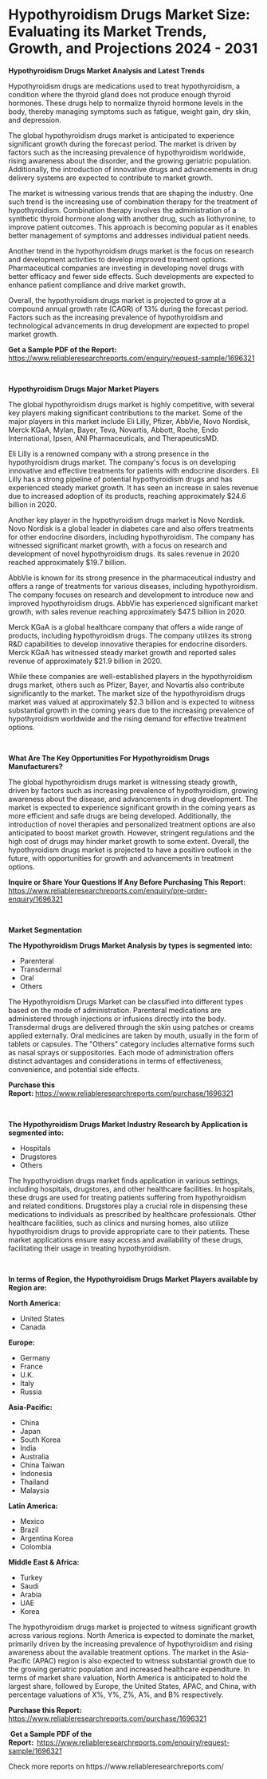 <p><h1>Hypothyroidism Drugs Market Size: Evaluating its Market Trends, Growth, and Projections 2024 - 2031</h1></p><p><strong>Hypothyroidism Drugs Market Analysis and Latest Trends</strong></p>
<p><p>Hypothyroidism drugs are medications used to treat hypothyroidism, a condition where the thyroid gland does not produce enough thyroid hormones. These drugs help to normalize thyroid hormone levels in the body, thereby managing symptoms such as fatigue, weight gain, dry skin, and depression.</p><p>The global hypothyroidism drugs market is anticipated to experience significant growth during the forecast period. The market is driven by factors such as the increasing prevalence of hypothyroidism worldwide, rising awareness about the disorder, and the growing geriatric population. Additionally, the introduction of innovative drugs and advancements in drug delivery systems are expected to contribute to market growth.</p><p>The market is witnessing various trends that are shaping the industry. One such trend is the increasing use of combination therapy for the treatment of hypothyroidism. Combination therapy involves the administration of a synthetic thyroid hormone along with another drug, such as liothyronine, to improve patient outcomes. This approach is becoming popular as it enables better management of symptoms and addresses individual patient needs.</p><p>Another trend in the hypothyroidism drugs market is the focus on research and development activities to develop improved treatment options. Pharmaceutical companies are investing in developing novel drugs with better efficacy and fewer side effects. Such developments are expected to enhance patient compliance and drive market growth.</p><p>Overall, the hypothyroidism drugs market is projected to grow at a compound annual growth rate (CAGR) of 13% during the forecast period. Factors such as the increasing prevalence of hypothyroidism and technological advancements in drug development are expected to propel market growth.</p></p>
<p><strong>Get a Sample PDF of the Report:&nbsp;</strong> <a href="https://www.reliableresearchreports.com/enquiry/request-sample/1696321">https://www.reliableresearchreports.com/enquiry/request-sample/1696321</a></p>
<p>&nbsp;</p>
<p><strong>Hypothyroidism Drugs Major Market Players</strong></p>
<p><p>The global hypothyroidism drugs market is highly competitive, with several key players making significant contributions to the market. Some of the major players in this market include Eli Lilly, Pfizer, AbbVie, Novo Nordisk, Merck KGaA, Mylan, Bayer, Teva, Novartis, Abbott, Roche, Endo International, Ipsen, ANI Pharmaceuticals, and TherapeuticsMD.</p><p>Eli Lilly is a renowned company with a strong presence in the hypothyroidism drugs market. The company's focus is on developing innovative and effective treatments for patients with endocrine disorders. Eli Lilly has a strong pipeline of potential hypothyroidism drugs and has experienced steady market growth. It has seen an increase in sales revenue due to increased adoption of its products, reaching approximately $24.6 billion in 2020.</p><p>Another key player in the hypothyroidism drugs market is Novo Nordisk. Novo Nordisk is a global leader in diabetes care and also offers treatments for other endocrine disorders, including hypothyroidism. The company has witnessed significant market growth, with a focus on research and development of novel hypothyroidism drugs. Its sales revenue in 2020 reached approximately $19.7 billion.</p><p>AbbVie is known for its strong presence in the pharmaceutical industry and offers a range of treatments for various diseases, including hypothyroidism. The company focuses on research and development to introduce new and improved hypothyroidism drugs. AbbVie has experienced significant market growth, with sales revenue reaching approximately $47.5 billion in 2020.</p><p>Merck KGaA is a global healthcare company that offers a wide range of products, including hypothyroidism drugs. The company utilizes its strong R&D capabilities to develop innovative therapies for endocrine disorders. Merck KGaA has witnessed steady market growth and reported sales revenue of approximately $21.9 billion in 2020.</p><p>While these companies are well-established players in the hypothyroidism drugs market, others such as Pfizer, Bayer, and Novartis also contribute significantly to the market. The market size of the hypothyroidism drugs market was valued at approximately $2.3 billion and is expected to witness substantial growth in the coming years due to the increasing prevalence of hypothyroidism worldwide and the rising demand for effective treatment options.</p></p>
<p>&nbsp;</p>
<p><strong>What Are The Key Opportunities For Hypothyroidism Drugs Manufacturers?</strong></p>
<p><p>The global hypothyroidism drugs market is witnessing steady growth, driven by factors such as increasing prevalence of hypothyroidism, growing awareness about the disease, and advancements in drug development. The market is expected to experience significant growth in the coming years as more efficient and safe drugs are being developed. Additionally, the introduction of novel therapies and personalized treatment options are also anticipated to boost market growth. However, stringent regulations and the high cost of drugs may hinder market growth to some extent. Overall, the hypothyroidism drugs market is projected to have a positive outlook in the future, with opportunities for growth and advancements in treatment options.</p></p>
<p><strong>Inquire or Share Your Questions If Any Before Purchasing This Report:</strong> <a href="https://www.reliableresearchreports.com/enquiry/pre-order-enquiry/1696321">https://www.reliableresearchreports.com/enquiry/pre-order-enquiry/1696321</a></p>
<p>&nbsp;</p>
<p><strong>Market Segmentation</strong></p>
<p><strong>The Hypothyroidism Drugs Market Analysis by types is segmented into:</strong></p>
<p><ul><li>Parenteral</li><li>Transdermal</li><li>Oral</li><li>Others</li></ul></p>
<p><p>The Hypothyroidism Drugs Market can be classified into different types based on the mode of administration. Parenteral medications are administered through injections or infusions directly into the body. Transdermal drugs are delivered through the skin using patches or creams applied externally. Oral medicines are taken by mouth, usually in the form of tablets or capsules. The "Others" category includes alternative forms such as nasal sprays or suppositories. Each mode of administration offers distinct advantages and considerations in terms of effectiveness, convenience, and potential side effects.</p></p>
<p><strong>Purchase this Report:&nbsp;</strong><a href="https://www.reliableresearchreports.com/purchase/1696321">https://www.reliableresearchreports.com/purchase/1696321</a></p>
<p>&nbsp;</p>
<p><strong>The Hypothyroidism Drugs Market Industry Research by Application is segmented into:</strong></p>
<p><ul><li>Hospitals</li><li>Drugstores</li><li>Others</li></ul></p>
<p><p>The hypothyroidism drugs market finds application in various settings, including hospitals, drugstores, and other healthcare facilities. In hospitals, these drugs are used for treating patients suffering from hypothyroidism and related conditions. Drugstores play a crucial role in dispensing these medications to individuals as prescribed by healthcare professionals. Other healthcare facilities, such as clinics and nursing homes, also utilize hypothyroidism drugs to provide appropriate care to their patients. These market applications ensure easy access and availability of these drugs, facilitating their usage in treating hypothyroidism.</p></p>
<p>&nbsp;</p>
<p><strong>In terms of Region, the Hypothyroidism Drugs Market Players available by Region are:</strong></p>
<p>
    <p> <strong> North America: </strong>
        <ul>
            <li>United States</li>
            <li>Canada</li>
        </ul>
        </p> 
    <p> <strong> Europe: </strong>
        <ul>
            <li>Germany</li>
            <li>France</li>
            <li>U.K.</li>
            <li>Italy</li>
            <li>Russia</li>
        </ul>
        </p> 
    <p> <strong> Asia-Pacific: </strong>
        <ul>
            <li>China</li>
            <li>Japan</li>
            <li>South Korea</li>
            <li>India</li>
            <li>Australia</li>
            <li>China Taiwan</li>
            <li>Indonesia</li>
            <li>Thailand</li>
            <li>Malaysia</li>
        </ul>
        </p> 
    <p> <strong> Latin America: </strong>
        <ul>
            <li>Mexico</li>
            <li>Brazil</li>
            <li>Argentina Korea</li>
            <li>Colombia</li>
        </ul>
        </p> 
    <p> <strong> Middle East & Africa: </strong>
        <ul>
            <li>Turkey</li>
            <li>Saudi</li>
            <li>Arabia</li>
            <li>UAE</li>
            <li>Korea</li>
        </ul>
    </p>
    </p>
<p><p>The hypothyroidism drugs market is projected to witness significant growth across various regions. North America is expected to dominate the market, primarily driven by the increasing prevalence of hypothyroidism and rising awareness about the available treatment options. The market in the Asia-Pacific (APAC) region is also expected to witness substantial growth due to the growing geriatric population and increased healthcare expenditure. In terms of market share valuation, North America is anticipated to hold the largest share, followed by Europe, the United States, APAC, and China, with percentage valuations of X%, Y%, Z%, A%, and B% respectively.</p></p>
<p><strong>Purchase this Report: </strong><a href="https://www.reliableresearchreports.com/purchase/1696321">https://www.reliableresearchreports.com/purchase/1696321</a></p>
<p>&nbsp;<strong>Get a Sample PDF of the Report:&nbsp;&nbsp;</strong><a href="https://www.reliableresearchreports.com/enquiry/request-sample/1696321">https://www.reliableresearchreports.com/enquiry/request-sample/1696321</a></p>
<p><strong></strong></p>
<p>Check more reports on https://www.reliableresearchreports.com/</p>